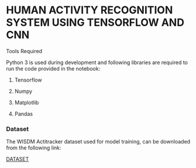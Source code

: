 # HUMAN ACTIVITY RECOGNITION SYSTEM USING TENSORFLOW AND CNN

Tools Required

Python 3 is used during development and following libraries are required to run the code provided in the notebook:

1. Tensorflow

2. Numpy

3. Matplotlib

4. Pandas

### Dataset

The WISDM Actitracker dataset used for model training, can be downloaded from the following link:

[DATASET](http://www.cis.fordham.edu/wisdm/dataset.php)
